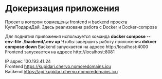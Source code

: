 # Докеризация приложения

Проект в котором совмещены frontend и backend проекта КупиПодариДай.
Здесь реализована работа с Docker и Docker-compose

Для поднятия приложения используется команда **docker compose --env-file ./backend/.env up**
Чтобы завершить работу приложения **dokcer compose down**
Backend запускается на адресе http://localhost:4000
Frontend запускается на адресе http://localhost:8081

IP адрес 130.193.41.24 \
Frontend https://kupidari.chervo.nomoredomains.icu \
Backend https://api.kupidari.chervo.nomoredomains.icu 
